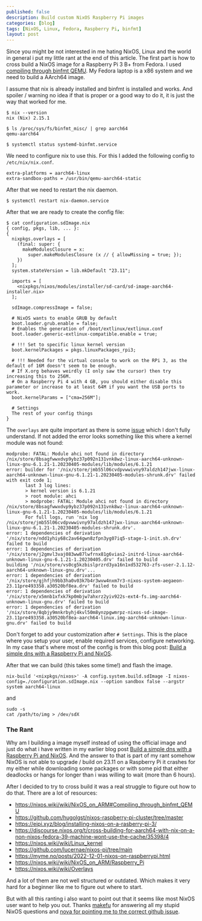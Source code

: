 ```yaml
---
published: false
description: Build custom NixOS Raspberry Pi images
categories: [blog]
tags: [NixOS, Linux, Fedora, Raspberry Pi, binfmt]
layout: post
---
```


Since you might be not interested in me hating NixOS, Linux and the world in general i put
my little rant at the end of this article.
The first part is how to cross build a NixOS image for a Raspberry Pi 3 B+ from Fedora.
I used [compiling through binfmt QEMU]( https://nixos.wiki/wiki/NixOS_on_ARM#Compiling_through_binfmt_QEMU ).
My Fedora laptop is a x86 system and we need to build a AArch64 image.

I assume that nix is already installed and binfmt is installed and works.
And spoiler / warning no idea if that is proper or a good way to do it,
it is just the way that worked for me.

```
$ nix --version
nix (Nix) 2.15.1

$ ls /proc/sys/fs/binfmt_misc/ | grep aarch64
qemu-aarch64

$ systemctl status systemd-binfmt.service
```

We need to configure nix to use this.
For this I added the following config to `/etc/nix/nix.conf`.

```
extra-platforms = aarch64-linux
extra-sandbox-paths = /usr/bin/qemu-aarch64-static
```

After that we need to restart the nix daemon.

```
$ systemctl restart nix-daemon.service
```

After that we are ready to create the config file:

```
$ cat configuration.sdImage.nix
{ config, pkgs, lib, ... }:
{
  nixpkgs.overlays = [
    (final: super: {
      makeModulesClosure = x:
        super.makeModulesClosure (x // { allowMissing = true; });
    })
  ];
  system.stateVersion = lib.mkDefault "23.11";

  imports = [
    <nixpkgs/nixos/modules/installer/sd-card/sd-image-aarch64-installer.nix>
  ];

  sdImage.compressImage = false;

  # NixOS wants to enable GRUB by default
  boot.loader.grub.enable = false;
  # Enables the generation of /boot/extlinux/extlinux.conf
  boot.loader.generic-extlinux-compatible.enable = true;

  # !!! Set to specific linux kernel version
  boot.kernelPackages = pkgs.linuxPackages_rpi3;

  # !!! Needed for the virtual console to work on the RPi 3, as the default of 16M doesn't seem to be enough.
  # If X.org behaves weirdly (I only saw the cursor) then try increasing this to 256M.
  # On a Raspberry Pi 4 with 4 GB, you should either disable this parameter or increase to at least 64M if you want the USB ports to work.
  boot.kernelParams = ["cma=256M"];

  # Settings
  The rest of your config things
}
```

The `overlays` are quite important as there is some [issue]( https://github.com/NixOS/nixpkgs/issues/154163 )
which I don't fully understand.
If not added the error looks something like this where a kernel module was not found:

```
modprobe: FATAL: Module ahci not found in directory /nix/store/8bsagfwwxdvp9ybz37p092n131vnk8wz-linux-aarch64-unknown-linux-gnu-6.1.21-1.20230405-modules/lib/modules/6.1.21
error: builder for '/nix/store/jmb55l06cvdpvwwivny97aldzh147jwx-linux-aarch64-unknown-linux-gnu-6.1.21-1.20230405-modules-shrunk.drv' failed with exit code 1;
       last 3 log lines:
       > kernel version is 6.1.21
       > root module: ahci
       > modprobe: FATAL: Module ahci not found in directory /nix/store/8bsagfwwxdvp9ybz37p092n131vnk8wz-linux-aarch64-unknown-linux-gnu-6.1.21-1.20230405-modules/lib/modules/6.1.21
       For full logs, run 'nix log /nix/store/jmb55l06cvdpvwwivny97aldzh147jwx-linux-aarch64-unknown-linux-gnu-6.1.21-1.20230405-modules-shrunk.drv'.
error: 1 dependencies of derivation '/nix/store/ndd1yhiy68c2av64gwn8zfpn3yg07iq5-stage-1-init.sh.drv' failed to build
error: 1 dependencies of derivation '/nix/store/j2gmvl3vaj083ww87lwfrnx81g6vias2-initrd-linux-aarch64-unknown-linux-gnu-6.1.21-1.20230405.drv' failed to build
building '/nix/store/vs0cg5kzbislprzrd3ya16n1xd532763-zfs-user-2.1.12-aarch64-unknown-linux-gnu.drv'...
error: 1 dependencies of derivation '/nix/store/gjhfjh9bb3ha0v03k7b4r3wvw4nxm7r3-nixos-system-aegaeon-23.11pre493358.a30520bf8ea.drv' failed to build
error: 1 dependencies of derivation '/nix/store/x5mnb1xfxk7kp0mbjw7ahxrz2yiv922s-ext4-fs.img-aarch64-unknown-linux-gnu.drv' failed to build
error: 1 dependencies of derivation '/nix/store/8qbjy9mnkrbyhj4kvl50m8ynzpgwmrpz-nixos-sd-image-23.11pre493358.a30520bf8ea-aarch64-linux.img-aarch64-unknown-linux-gnu.drv' failed to build
```

Don't forget to add your customization after `# Settings`.
This is the place where you setup your user, enable required services,
configure networking.
In my case that's where most of the config is from this blog post: [Build a simple dns with a Raspberry Pi and NixOS](/blog/2022/11/06/Build-a-dns-server-on-NixOS/).

After that we can build (this takes some time!) and flash the image.

```
nix-build '<nixpkgs/nixos>' -A config.system.build.sdImage -I nixos-config=./configuration.sdImage.nix --option sandbox false --argstr system aarch64-linux
```

and

```
sudo -s
cat /path/to/img > /dev/sdX
```

### The Rant

Why am I building a image myself instead of using the official image and just do what
i have written in my earlier blog post [Build a simple dns with a Raspberry Pi and NixOS](/blog/2022/11/06/Build-a-dns-server-on-NixOS/).
And the answer to that is part of my rant somehow NixOS is not able to upgrade / build on 23.11
on a Raspberry Pi it crashes for my either while downloading some packages or with some pid that
either deadlocks or hangs for longer than i was willing to wait (more than 6 hours).


After I decided to try to cross build it was a real struggle to figure out how to do that.
There are a lot of resources:

* <https://nixos.wiki/wiki/NixOS_on_ARM#Compiling_through_binfmt_QEMU>
* <https://github.com/hugolgst/nixos-raspberry-pi-cluster/tree/master>
* <https://eipi.xyz/blog/installing-nixos-on-a-rasberry-pi-3/>
* <https://discourse.nixos.org/t/cross-building-for-aarch64-with-nix-on-a-non-nixos-fedora-39-machine-wont-use-the-cache/35398/4>
* <https://nixos.wiki/wiki/Linux_kernel>
* <https://github.com/lucernae/nixos-pi/tree/main>
* <https://myme.no/posts/2022-12-01-nixos-on-raspberrypi.html>
* <https://nixos.wiki/wiki/NixOS_on_ARM/Raspberry_Pi>
* <https://nixos.wiki/wiki/Overlays>

And a lot of them are not well structured or outdated.
Which makes it very hard for a beginner like me to figure out where to start.


But with all this ranting i also want to point out that it seems like most
NixOS user want to help you out.
Thanks [makefu](https://github.com/makefu/) for answering all my stupid NixOS questions
and [nova for pointing me to the correct github issue](https://discourse.nixos.org/t/does-pkgs-linuxpackages-rpi3-build-all-required-kernel-modules/42509/2?u=l33tname).
